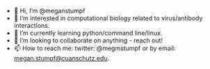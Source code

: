 - 👋 Hi, I’m @meganstumpf
- 👀 I’m interested in computational biology related to virus/antibody interactions.
- 🌱 I’m currently learning python/command line/linux.
- 💞️ I’m looking to collaborate on anything - reach out!
- 📫 How to reach me: twitter: @megmstumpf or by email: megan.stumpf@cuanschutz.edu.

<!---
meganstumpf/meganstumpf is a ✨ special ✨ repository because its `README.md` (this file) appears on your GitHub profile.
You can click the Preview link to take a look at your changes.
--->
